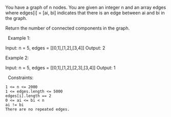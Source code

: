 You have a graph of n nodes. You are given an integer n and an array edges where edges[i] = [ai, bi] indicates that there is an edge between ai and bi in the graph.

Return the number of connected components in the graph.

 
Example 1:

Input: n = 5, edges = [[0,1],[1,2],[3,4]]
Output: 2


Example 2:

Input: n = 5, edges = [[0,1],[1,2],[2,3],[3,4]]
Output: 1


 
Constraints:


	1 <= n <= 2000
	1 <= edges.length <= 5000
	edges[i].length == 2
	0 <= ai <= bi < n
	ai != bi
	There are no repeated edges.

